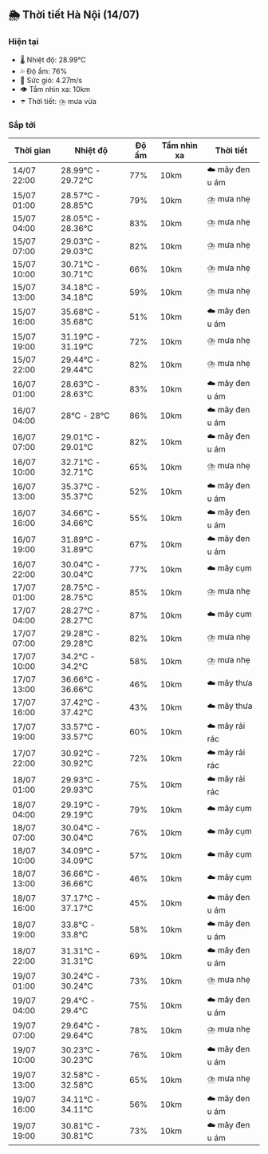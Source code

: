 ## 🌦️ Thời tiết Hà Nội (14/07)

### Hiện tại

- 🌡️ Nhiệt độ: 28.99℃
- 💦 Độ ẩm: 76%
- 💨 Sức gió: 4.27m/s
- 👁️ Tầm nhìn xa: 10km
- ☂️ Thời tiết: ⛈️ mưa vừa

### Sắp tới

| Thời gian | Nhiệt độ | Độ ẩm | Tầm nhìn xa | Thời tiết |
| --- | --- | --- | --- | --- |
| 14/07 22:00 | 28.99℃ - 29.72℃ | 77% | 10km | ☁️ mây đen u ám |
| 15/07 01:00 | 28.57℃ - 28.85℃ | 79% | 10km | ⛈️ mưa nhẹ |
| 15/07 04:00 | 28.05℃ - 28.36℃ | 83% | 10km | ⛈️ mưa nhẹ |
| 15/07 07:00 | 29.03℃ - 29.03℃ | 82% | 10km | ⛈️ mưa nhẹ |
| 15/07 10:00 | 30.71℃ - 30.71℃ | 66% | 10km | ⛈️ mưa nhẹ |
| 15/07 13:00 | 34.18℃ - 34.18℃ | 59% | 10km | ⛈️ mưa nhẹ |
| 15/07 16:00 | 35.68℃ - 35.68℃ | 51% | 10km | ☁️ mây đen u ám |
| 15/07 19:00 | 31.19℃ - 31.19℃ | 72% | 10km | ⛈️ mưa nhẹ |
| 15/07 22:00 | 29.44℃ - 29.44℃ | 82% | 10km | ⛈️ mưa nhẹ |
| 16/07 01:00 | 28.63℃ - 28.63℃ | 83% | 10km | ☁️ mây đen u ám |
| 16/07 04:00 | 28℃ - 28℃ | 86% | 10km | ☁️ mây đen u ám |
| 16/07 07:00 | 29.01℃ - 29.01℃ | 82% | 10km | ☁️ mây đen u ám |
| 16/07 10:00 | 32.71℃ - 32.71℃ | 65% | 10km | ⛈️ mưa nhẹ |
| 16/07 13:00 | 35.37℃ - 35.37℃ | 52% | 10km | ☁️ mây đen u ám |
| 16/07 16:00 | 34.66℃ - 34.66℃ | 55% | 10km | ☁️ mây đen u ám |
| 16/07 19:00 | 31.89℃ - 31.89℃ | 67% | 10km | ☁️ mây đen u ám |
| 16/07 22:00 | 30.04℃ - 30.04℃ | 77% | 10km | ☁️ mây cụm |
| 17/07 01:00 | 28.75℃ - 28.75℃ | 85% | 10km | ⛈️ mưa nhẹ |
| 17/07 04:00 | 28.27℃ - 28.27℃ | 87% | 10km | ☁️ mây cụm |
| 17/07 07:00 | 29.28℃ - 29.28℃ | 82% | 10km | ⛈️ mưa nhẹ |
| 17/07 10:00 | 34.2℃ - 34.2℃ | 58% | 10km | ⛈️ mưa nhẹ |
| 17/07 13:00 | 36.66℃ - 36.66℃ | 46% | 10km | ☁️ mây thưa |
| 17/07 16:00 | 37.42℃ - 37.42℃ | 43% | 10km | ☁️ mây thưa |
| 17/07 19:00 | 33.57℃ - 33.57℃ | 60% | 10km | ☁️ mây rải rác |
| 17/07 22:00 | 30.92℃ - 30.92℃ | 72% | 10km | ☁️ mây rải rác |
| 18/07 01:00 | 29.93℃ - 29.93℃ | 75% | 10km | ☁️ mây rải rác |
| 18/07 04:00 | 29.19℃ - 29.19℃ | 79% | 10km | ☁️ mây cụm |
| 18/07 07:00 | 30.04℃ - 30.04℃ | 76% | 10km | ☁️ mây cụm |
| 18/07 10:00 | 34.09℃ - 34.09℃ | 57% | 10km | ☁️ mây cụm |
| 18/07 13:00 | 36.66℃ - 36.66℃ | 46% | 10km | ☁️ mây cụm |
| 18/07 16:00 | 37.17℃ - 37.17℃ | 45% | 10km | ☁️ mây đen u ám |
| 18/07 19:00 | 33.8℃ - 33.8℃ | 58% | 10km | ☁️ mây đen u ám |
| 18/07 22:00 | 31.31℃ - 31.31℃ | 69% | 10km | ☁️ mây đen u ám |
| 19/07 01:00 | 30.24℃ - 30.24℃ | 73% | 10km | ⛈️ mưa nhẹ |
| 19/07 04:00 | 29.4℃ - 29.4℃ | 75% | 10km | ☁️ mây đen u ám |
| 19/07 07:00 | 29.64℃ - 29.64℃ | 78% | 10km | ⛈️ mưa nhẹ |
| 19/07 10:00 | 30.23℃ - 30.23℃ | 76% | 10km | ☁️ mây đen u ám |
| 19/07 13:00 | 32.58℃ - 32.58℃ | 65% | 10km | ⛈️ mưa nhẹ |
| 19/07 16:00 | 34.11℃ - 34.11℃ | 56% | 10km | ☁️ mây đen u ám |
| 19/07 19:00 | 30.81℃ - 30.81℃ | 73% | 10km | ☁️ mây đen u ám |
